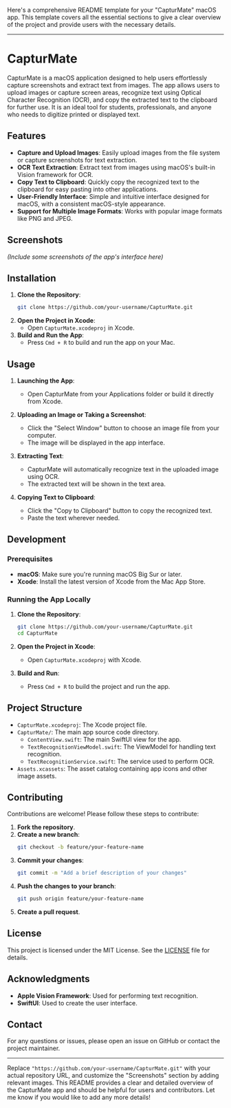 Here's a comprehensive README template for your "CapturMate" macOS app. This template covers all the essential sections to give a clear overview of the project and provide users with the necessary details.

---

# CapturMate

CapturMate is a macOS application designed to help users effortlessly capture screenshots and extract text from images. The app allows users to upload images or capture screen areas, recognize text using Optical Character Recognition (OCR), and copy the extracted text to the clipboard for further use. It is an ideal tool for students, professionals, and anyone who needs to digitize printed or displayed text.

## Features

- **Capture and Upload Images**: Easily upload images from the file system or capture screenshots for text extraction.
- **OCR Text Extraction**: Extract text from images using macOS's built-in Vision framework for OCR.
- **Copy Text to Clipboard**: Quickly copy the recognized text to the clipboard for easy pasting into other applications.
- **User-Friendly Interface**: Simple and intuitive interface designed for macOS, with a consistent macOS-style appearance.
- **Support for Multiple Image Formats**: Works with popular image formats like PNG and JPEG.

## Screenshots

*(Include some screenshots of the app's interface here)*

## Installation

1. **Clone the Repository**:
   ```bash
   git clone https://github.com/your-username/CapturMate.git
   ```
2. **Open the Project in Xcode**:
   - Open `CapturMate.xcodeproj` in Xcode.
3. **Build and Run the App**:
   - Press `Cmd + R` to build and run the app on your Mac.

## Usage

1. **Launching the App**:
   - Open CapturMate from your Applications folder or build it directly from Xcode.

2. **Uploading an Image or Taking a Screenshot**:
   - Click the "Select Window" button to choose an image file from your computer.
   - The image will be displayed in the app interface.

3. **Extracting Text**:
   - CapturMate will automatically recognize text in the uploaded image using OCR.
   - The extracted text will be shown in the text area.

4. **Copying Text to Clipboard**:
   - Click the "Copy to Clipboard" button to copy the recognized text.
   - Paste the text wherever needed.

## Development

### Prerequisites

- **macOS**: Make sure you're running macOS Big Sur or later.
- **Xcode**: Install the latest version of Xcode from the Mac App Store.

### Running the App Locally

1. **Clone the Repository**:
   ```bash
   git clone https://github.com/your-username/CapturMate.git
   cd CapturMate
   ```

2. **Open the Project in Xcode**:
   - Open `CapturMate.xcodeproj` with Xcode.

3. **Build and Run**:
   - Press `Cmd + R` to build the project and run the app.

## Project Structure

- `CapturMate.xcodeproj`: The Xcode project file.
- `CapturMate/`: The main app source code directory.
  - `ContentView.swift`: The main SwiftUI view for the app.
  - `TextRecognitionViewModel.swift`: The ViewModel for handling text recognition.
  - `TextRecognitionService.swift`: The service used to perform OCR.
- `Assets.xcassets`: The asset catalog containing app icons and other image assets.

## Contributing

Contributions are welcome! Please follow these steps to contribute:

1. **Fork the repository**.
2. **Create a new branch**:
   ```bash
   git checkout -b feature/your-feature-name
   ```
3. **Commit your changes**:
   ```bash
   git commit -m "Add a brief description of your changes"
   ```
4. **Push the changes to your branch**:
   ```bash
   git push origin feature/your-feature-name
   ```
5. **Create a pull request**.

## License

This project is licensed under the MIT License. See the [LICENSE](LICENSE) file for details.

## Acknowledgments

- **Apple Vision Framework**: Used for performing text recognition.
- **SwiftUI**: Used to create the user interface.

## Contact

For any questions or issues, please open an issue on GitHub or contact the project maintainer.

---

Replace `"https://github.com/your-username/CapturMate.git"` with your actual repository URL, and customize the "Screenshots" section by adding relevant images. This README provides a clear and detailed overview of the CapturMate app and should be helpful for users and contributors. Let me know if you would like to add any more details!
